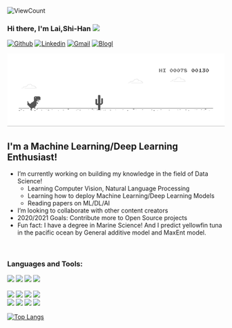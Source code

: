 

<!--
**Han-lai/Han-lai** is a ✨ _special_ ✨ repository because its `README.md` (this file) appears on your GitHub profile.

Here are some ideas to get you started:

- 🔭 I’m currently working on ...
- 🌱 I’m currently learning ...
- 👯 I’m looking to collaborate on ...
- 🤔 I’m looking for help with ...
- 💬 Ask me about ...
- 📫 How to reach me: ...
- 😄 Pronouns: ...
- ⚡ Fun fact: ...
-->



![ViewCount](https://views.whatilearened.today/views/github/sachinchaturvedi93/sachinchaturvedi93.svg?cache=remove)
### Hi there, I'm Lai,Shi-Han <img src="https://raw.githubusercontent.com/iampavangandhi/iampavangandhi/master/gifs/Hi.gif" width="30px">
<!-- Your badges
You can use the website to generate badges: https://shields.io/
-->

[![Github](https://img.shields.io/badge/-Github-333?style=flat&logo=Github&logoColor=white)](https://github.com/Han-lai/)
[![Linkedin](https://img.shields.io/badge/-LinkedIn-blue?style=flat&logo=Linkedin&logoColor=white)](https://www.linkedin.com/in/shi-han-lai49975)
[![Gmail](https://img.shields.io/badge/-Gmail-c14438?style=flat&logo=Gmail&logoColor=white)](sh41bee@gmail.com)
[![Blogl](https://img.shields.io/badge/-Blog-brightgreen)](https://hanjobs-com.cms.webnode.tw/)

![Dino](https://raw.githubusercontent.com/sanket9006/sanket9006/master/dino.gif)

## I'm a Machine Learning/Deep Learning Enthusiast!

- I’m currently working on building my knowledge in the field of Data Science!
  - Learning Computer Vision, Natural Language Processing
  - Learning how to deploy Machine Learning/Deep Learning Models
  - Reading papers on ML/DL/AI
- I’m looking to collaborate with other content creators
- 2020/2021 Goals: Contribute more to Open Source projects
- Fun fact: I have a degree in Marine Science! And I predict yellowfin tuna in the pacific ocean by General additive model and MaxEnt model.
<br />





### Languages and Tools:

<!-- Your github readme stats
You can use this api: https://github.com/anuraghazra/github-readme-stats
-->


  <!-- Your languages and tools. Be careful with the alignment. 
  You can use this sites to get logos: https://www.vectorlogo.zone or https://simpleicons.org/
  -->
  <code><img width="20%" src="https://www.vectorlogo.zone/logos/python/python-ar21.svg"></code>
  <code><img width="20%" src="https://www.vectorlogo.zone/logos/r-project/r-project-ar21.svg"></code>
  <code><img width="20%" src="https://www.vectorlogo.zone/logos/apache_spark/apache_spark-ar21.svg"></code>
  <code><img width="20%" src="https://www.vectorlogo.zone/logos/jupyter/jupyter-ar21.svg"></code>  
  <br />
  <code><img width="20%" src="https://www.vectorlogo.zone/logos/mysql/mysql-ar21.svg"></code>
  <code><img width="20%" src="https://www.vectorlogo.zone/logos/mongodb/mongodb-ar21.svg"></code>
  <code><img width="20%" src="https://www.vectorlogo.zone/logos/apache_hadoop/apache_hadoop-ar21.svg"></code>
  <code><img width="20%" src="https://www.vectorlogo.zone/logos/docker/docker-ar21.svg"></code>
  <br />
  <code><img width="20%" src="https://www.vectorlogo.zone/logos/redis/redis-ar21.svg"></code>
  <code><img width="20%" src="https://www.vectorlogo.zone/logos/apache_kafka/apache_kafka-ar21.svg"></code>
  <code><img width="20%" src="https://www.vectorlogo.zone/logos/elastic/elastic-ar21.svg"></code>
  <code><img width="20%" src="https://www.vectorlogo.zone/logos/elasticco_kibana/elasticco_kibana-ar21.svg"></code>
  
 [![Top Langs](https://github-readme-stats.vercel.app/api/top-langs/?username=Han-lai&layout=compact)](https://github.com/anuraghazra/github-readme-stats)

</p>

